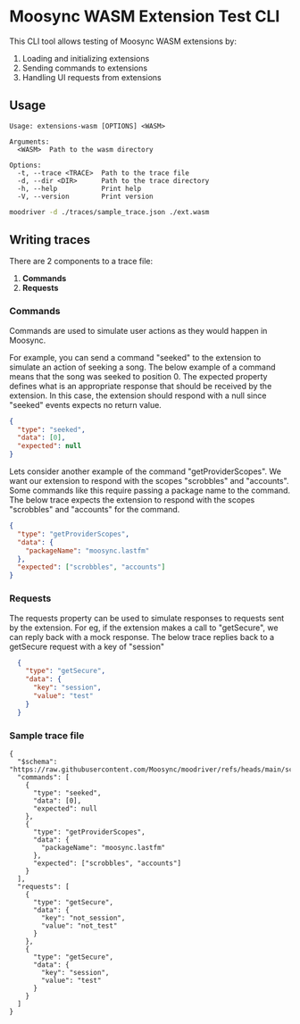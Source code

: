 # Moosync WASM Extension Test CLI

This CLI tool allows testing of Moosync WASM extensions by:
1. Loading and initializing extensions
2. Sending commands to extensions
3. Handling UI requests from extensions

## Usage

```
Usage: extensions-wasm [OPTIONS] <WASM>

Arguments:
  <WASM>  Path to the wasm directory

Options:
  -t, --trace <TRACE>  Path to the trace file
  -d, --dir <DIR>      Path to the trace directory
  -h, --help           Print help
  -V, --version        Print version
```

```bash
moodriver -d ./traces/sample_trace.json ./ext.wasm
```

## Writing traces

There are 2 components to a trace file:
1. **Commands**
2. **Requests**

### Commands
Commands are used to simulate user actions as they would happen in Moosync.

For example, you can send a command "seeked" to the extension to simulate an action of seeking a song. The below example of a command means that the song was seeked to position 0.
The expected property defines what is an appropriate response that should be received by the extension. In this case, the extension should respond with a null since "seeked" events expects no return value.
```json
{
  "type": "seeked",
  "data": [0],
  "expected": null
}
```

Lets consider another example of the command "getProviderScopes". We want our extension to respond with the scopes "scrobbles" and "accounts". Some commands like this require passing a package name to the command.
The below trace expects the extension to respond with the scopes "scrobbles" and "accounts" for the command.

```json
{
  "type": "getProviderScopes",
  "data": {
    "packageName": "moosync.lastfm"
  },
  "expected": ["scrobbles", "accounts"]
}
```

### Requests
The requests property can be used to simulate responses to requests sent by the extension. For eg, if the extension makes a call to "getSecure", we can reply back with a mock response.
The below trace replies back to a getSecure request with a key of "session"

```json
  {
    "type": "getSecure",
    "data": {
      "key": "session",
      "value": "test"
    }
  }
```


### Sample trace file
```jsonc
{
  "$schema": "https://raw.githubusercontent.com/Moosync/moodriver/refs/heads/main/schema.json",
  "commands": [
    {
      "type": "seeked",
      "data": [0],
      "expected": null
    },
    {
      "type": "getProviderScopes",
      "data": {
        "packageName": "moosync.lastfm"
      },
      "expected": ["scrobbles", "accounts"]
    }
  ],
  "requests": [
    {
      "type": "getSecure",
      "data": {
        "key": "not_session",
        "value": "not_test"
      }
    },
    {
      "type": "getSecure",
      "data": {
        "key": "session",
        "value": "test"
      }
    }
  ]
}

```
